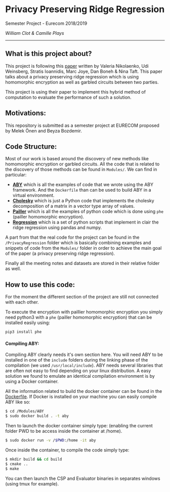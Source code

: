 # Privacy Preserving Ridge Regression

Semester Project - Eurecom 2018/2019

*William Clot & Camille Plays*

<hr>

## What is this project about?

This project is following this [paper](https://ieeexplore.ieee.org/document/6547119) written by Valeria Nikolaenko, Udi Weinsberg, Stratis Ioannidis, Marc Joye, Dan Boneh
& Nina Taft. This paper talks about a privacy preserving ridge regression which is using homomorphic encryption as well as garbled circuits between two parties.

This project is using their paper to implement this hybrid method of computation to evaluate the performance of such a solution.

## Motivations:

This repository is submitted as a semester project at EURECOM proposed by Melek Önen and Beyza Bozdemir.

## Code Structure:

Most of our work is based around the discovery of new methods like homomorphic encryption or garbled circuits. All the code that is related to the discovery of those methods can be found in `Modules/`. We can find in particular:
* [**ABY**](/Modules/ABY) which is all the examples of code that we wrote using the ABY framework. And the `Dockerfile` than can be used to build ABY in a virtual environment.
* [**Cholesky**](/Modules/cholesky) which is just a Python code that implements the cholesky decomposition of a matrix in a vector type array of values.
* [**Pailler**](/Modules/pailler) which is all the examples of python code which is done using `phe` (pailler homomorphic encryption).
* [**Regression**](/Modules/regression) which is a set of python scripts that implement in clair the ridge regression using pandas and numpy. 

A part from that the real code for the project can be found in the `/PrivacyRegression` folder which is basically combining examples and snippets of code from the `Modules/` folder in order to achieve the main goal of the paper (a privacy preserving ridge regression).

Finally all the meeting notes and datasets are stored in their relative folder as well.

## How to use this code:

For the moment the different section of the project are still not connected with each other. 

To execute the encryption with paillier homomorphic encryption you simply need python3 with a `phe` (pailler homomorphic encryption) that can be installed easily using:
```bash
pip3 install phe
```

#### Compiling ABY:

Compiling ABY clearly needs it's own section here. You will need ABY to be installed in one of the `include` folders during the linking phase of the compilation (we used `/usr/local/include`). ABY needs several libraries that are often not easy to find depending on your linux distribution. A easy solution we found to emulate an identical compilation environment is by using a Docker container.

All the information related to build the docker container can be found in the [Dockerfile](/Modules/ABY/Dockerfile). If Docker is installed on your machine you can easily compile ABY like so:
```bash
$ cd /Modules/ABY
$ sudo docker build . -t aby
```

Then to launch the docker container simply type: (enabling the current folder PWD to be access inside the container at /home).
```bash
$ sudo docker run -v /$PWD:/home -it aby
```

Once inside the container, to compile the code simply type:
```bash
$ mkdir build && cd build
$ cmake ..
$ make
```

You can then launch the CSP and Evaluator binaries in separates windows (using tmux for example).